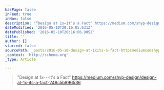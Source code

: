 ```yaml
---
hasPage: false
inFeed: true
inNav: false
description: '“Design at 1x—It’s a Fact” https://medium.com/shyp-design/design-at-1x-its-a-fact-249c5b896536'
dateModified: '2016-05-10T20:16:05.631Z'
datePublished: '2016-05-10T20:16:06.905Z'
title: ''
author: []
starred: false
sourcePath: _posts/2016-05-10-design-at-1xits-a-fact-httpsmediumcomshyp-designde.md
_context: 'http://schema.org'
_type: Article

---
```

> "Design at 1x---It's a Fact" https://medium.com/shyp-design/design-at-1x-its-a-fact-249c5b896536